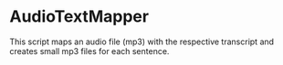 # AudioTextMapper

This script maps an audio file (mp3) with the respective transcript and creates small mp3 files for each sentence.
